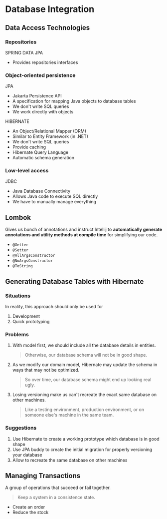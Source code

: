 # Database Integration

## Data Access Technologies

### Repositories

SPRING DATA JPA

- Provides repositories interfaces 

### Object-oriented persistence

JPA

- Jakarta Persistence API
- A specification for mapping Java objects to database tables
- We don't write SQL queries
- We work directly with objects

HIBERNATE

- An Object/Relational Mapper (ORM)
- Similar to Entity Framework (in .NET)
- We don't write SQL queries
- Provide caching
- Hibernate Query Language
- Automatic schema generation

### Low-level access

JDBC

- Java Database Connectivity
- Allows Java code to execute SQL directly
- We have to manually manage everything

## Lombok

Gives us bunch of annotations and instruct Intellij to **automatically generate annotations and utility methods at compile time** for simplifying our code.

- `@Getter`
- `@Setter`
- `@AllArgsConstructor`
- `@NoArgsConstructor`
- `@ToString`

## Generating Database Tables with Hibernate

### Situations

In reality, this approach should only be used for

1. Development
2. Quick prototyping

### Problems

1. With model first, we should include all the database details in entities.
    > Otherwise, our database schema will not be in good shape.
2. As we modify our domain model, Hibernate may update the schema in ways that may not be optimized.
    > So over time, our database schema might end up looking real ugly.
3. Losing versioning make us can't recreate the exact same database on other machines.
    > Like a testing environment, production environment, or on someone else's machine in the same team.

### Suggestions

1. Use Hibernate to create a working prototype which database is in good shape
2. Use JPA buddy to create the initial migration for properly versioning your database
3. Allow to recreate the same database on other machines

## Managing Transactions

A group of operations that succeed or fail together.
> Keep a system in a consistence state.

- Create an order
- Reduce the stock